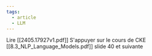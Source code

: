 ```yaml
---
tags:
  - article
  - LLM
---
```

Lire [[2405.17927v1.pdf]]
S'appuyer sur le cours de CKE [[8.3_NLP_Language_Models.pdf]] slide 40 et suivante

